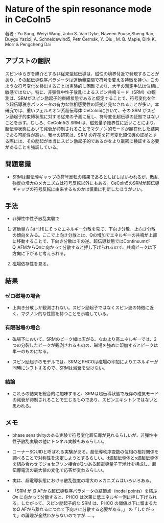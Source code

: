 # Nature of the spin resonance mode in CeCoIn5

著者 : Yu Song, Weiyi Wang, John S. Van Dyke, Naveen Pouse,Sheng Ran, Duygu Yazici, A. Schneidewind5, Petr Čermák, Y. Qiu , M. B. Maple, Dirk K. Morr & Pengcheng Dai

## アブストの翻訳
スピンゆらぎを媒介とする非従来型超伝導は、磁性の境界付近で発現することがあり、その超伝導秩序パラメータは運動量空間で符号を変える特徴を持つ。このような符号変化を検出することは実験的に困難であり、大半の測定手法は位相に敏感ではない。特に、非弾性中性子散乱によるスピン共鳴モード（SRM）の観測は、SRMがスピン励起子的束縛状態であると仮定することで、符号変化を伴う超伝導秩序パラメータの有力な位相感受性の証拠と見なされることが多い。本研究では、重いフェルミオン系超伝導体 CeCoIn5において、その SRM がスピン励起子的束縛状態に対する従来の予測に反し、符号変化超伝導の証拠ではないことを示す。むしろ、CeCoIn5の SRM は、磁気量子臨界性に近いことにより、超伝導状態において減衰が抑制されることでマグノン的モードが顕在化した結果である可能性が高い。我々の研究は、SRM の存在を符号変化超伝導の証拠とする際には、その励起が本当にスピン励起子的であるかをより厳密に検証する必要があることを強調している。

## 問題意識
- SRMは超伝導ギャップの符号反転の結果であるとしばしばいわれるが、散乱強度の増大のメカニズムは符号反転以外にもある。CeCoIn5のSRMが超伝導ギャップの符号反転に由来するものかは慎重に判断したほうがいい。

## 手法
- 非弾性中性子散乱実験で
1. 運動量方向(H,H)にそったエネルギー分散を見て、下向き分散、上向き分散の傾向をみる。ここで上向き分散とは、Qの増加でエネルギーの共鳴が上部に移動することで、下向き分散はその逆。超伝導状態ではContinuumがQ_AFMからQnに向かって分散すると押し下げられるので、共鳴ピークは下方向に下がると考えられる。

2. 磁場依存性を見る。

## 結果
### ゼロ磁場の場合
- 上向き分散しか観測されない。スピン励起子ではなくスピン波の特徴に近く、マグノン的な性質を持つことを示唆している。

### 有限磁場の場合
- 磁場下において、SRMのピーク幅は広がる。なおより高エネルギーでは、2つの分裂したピークが観測されるものの、磁場を強めに印加するとピークは単一のものになる。

- スピン励起子のモデルでは、SRMとPHCOは磁場の印加によりエネルギーが同時にシフトするので、SRMは減衰を受けない。

### 結論
- これらの結果を総合的に加味すると、SRMは超伝導状態で既存の磁気モードの減衰が抑制されることで生じるものであり、スピンエキシトンではないと思われる。

## メモ
- phase sensitivityのある実験で符号変化超伝導が見れるらしいが、非弾性中性子散乱実験の他にトンネル実験もあるらしい。

- コーナーSQUIDと呼ばれる実験がある。超伝導秩序変数の位相の相対関係を調べることで対称性を決定しようとするらしい。d波超伝導体とs波超伝導体を組み合わせてジョセフソン接合が2つある超電導量子干渉計を構成し、超伝導電流の最大値の変化で応答が変わるらしい。

- 実は、超電導状態における散乱強度の増大のメカニズムはいろいろある。

- 「SRM が 𝑄
AFから超伝導秩序パラメータの結節点（nodal points）を結ぶ𝑄𝑛
に向かって分散すると、PHCO は次第に低エネルギー側に押し下げられる。したがって、スピン励起子的な SRM は、PHCO の閾値以下に留まるため𝑄
AFから離れるにつれて下向きに分散する必要がある。」
の「したがって」の論理が全然わからないのですが……。